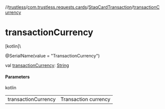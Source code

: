 //[trustless](../../../index.md)/[com.trustless.requests.cards](../index.md)/[StaqCardTransaction](index.md)/[transactionCurrency](transaction-currency.md)

# transactionCurrency

[kotlin]\

@SerialName(value = &quot;TransactionCurrency&quot;)

val [transactionCurrency](transaction-currency.md): [String](https://kotlinlang.org/api/latest/jvm/stdlib/kotlin/-string/index.html)

#### Parameters

kotlin

| | |
|---|---|
| transactionCurrency | Transaction currency |
